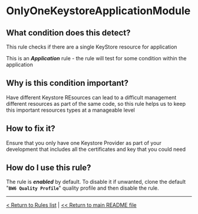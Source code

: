 # OnlyOneKeystoreApplicationModule

## What condition does this detect?

This rule checks if there are a single KeyStore resource for application

This is an ***Application*** rule - the rule will test for some condition within the application

## Why is this condition important?

Have different Keystore REsources can lead to a difficult management different resources as part of the same code, so this rule helps us to keep this important resources types at a manageable level

## How to fix it?

Ensure that you only have one Keystore Provider as part of your development that includes all the certificates and key that you could need

## How do I use this rule?

The rule is **_enabled_** by default. To disable it if unwanted, clone the default "**`BW6 Quality Profile`**" quality profile and then disable the rule.

---
[< Return to Rules list](./RULES.md) |  [<< Return to main README file](../../../README.md)
